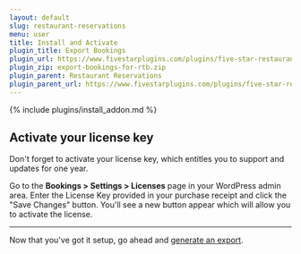 ```yaml
---
layout: default
slug: restaurant-reservations
menu: user
title: Install and Activate
plugin_title: Export Bookings
plugin_url: https://www.fivestarplugins.com/plugins/five-star-restaurant-reservations/export-bookings/
plugin_zip: export-bookings-for-rtb.zip
plugin_parent: Restaurant Reservations
plugin_parent_url: https://www.fivestarplugins.com/plugins/five-star-restaurant-reservations/
---
```

{% include plugins/install_addon.md %}

## Activate your license key

Don't forget to activate your license key, which entitles you to support and updates for one year.

Go to the **Bookings > Settings > Licenses** page in your WordPress admin area. Enter the License Key provided in your purchase receipt and click the "Save Changes" button. You'll see a new button appear which will allow you to activate the license.

---

Now that you've got it setup, go ahead and [generate an export](export).
